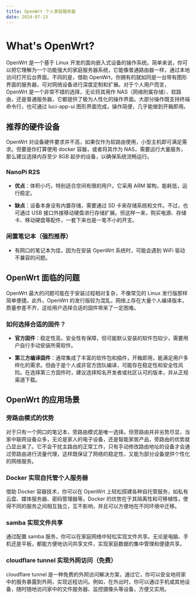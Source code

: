 ```yaml
---
title: OpenWrt 个人家庭服务器
date: 2024-07-13
---
```

# What's OpenWrt?

OpenWrt 是一个基于 Linux 开发的面向嵌入式设备的操作系统。简单来说，你可以把它理解为一个功能强大的家庭服务器系统，它能像普通路由器一样，通过本地访问打开后台界面。不同的是，借助 OpenWrt，你拥有的就如同是一台带有图形界面的服务器，可对网络设备进行深度定制和扩展。对于个人用户而言，OpenWrt 是一个非常不错的选择，无论将其用作 NAS（网络附属存储）、软路由，还是普通服务器，它都提供了极为人性化的操作界面。大部分操作既支持终端命令行，也可通过 luci-app-ui 图形界面完成，操作简便，几乎能做到开箱即用。

## 推荐的硬件设备

OpenWrt 对设备硬件要求并不高，如果仅作为软路由使用，小型主机即可满足需求。但要是你打算使用 docker 容器，或者将其作为 NAS，需要运行大量服务，那么建议选择内存至少 8GB 起步的设备，以确保系统流畅运行。

### NanoPi R2S

*   **优点**：体积小巧，特别适合空间有限的用户。它采用 ARM 架构，能耗低，运行稳定。

*   **缺点**：设备本身没有内置存储，需要通过 SD 卡来存储系统和文件。不过，也可通过 USB 接口外接移动硬盘进行存储扩展。但这样一来，购买电源、存储卡、移动硬盘等配件，一套下来也是一笔不小的开支。

### 闲置笔记本（强烈推荐）

*   有网口的笔记本为佳，因为在安装 OpenWrt 系统时，可能会遇到 WiFi 驱动不兼容的问题。

## OpenWrt 面临的问题

OpenWrt 最大的问题可能在于安装过程相对复杂，不像常见的 Linux 发行版那样简单便捷。此外，OpenWrt 的发行版较为混乱，网络上存在大量个人编译版本，质量参差不齐，这给用户选择合适的固件带来了一定困难。

### 如何选择合适的固件？

*   **官方固件**：稳定性高，安全性有保障，但可能默认安装的软件包较少，需要用户自行手动安装所需软件。

*   **第三方编译固件**：通常集成了丰富的软件包和插件，开箱即用，能满足用户多样化的需求。但由于是个人或非官方团队编译，可能存在稳定性和安全性风险。在选择第三方固件时，建议选择知名开发者或社区认可的版本，并从正规渠道下载。

## OpenWrt 的应用场景

### 旁路由模式的优势

对于只有一个网口的笔记本，旁路由模式是唯一选择。但旁路由并非劣势尽显，当家中联网设备众多，无论是家人的电子设备，还是智能家居产品，旁路由的优势就凸显出来了。它不会干扰主路由的正常工作，只有手动修改路由地址的设备才会通过旁路由进行流量代理，这样既保证了网络的稳定性，又能为部分设备提供个性化的网络服务。

### Docker 实现自托管个人服务器

借助 Docker 容器技术，你可以在 OpenWrt 上轻松搭建各种自托管服务，如私有云盘、媒体服务器、密码管理器等。Docker 的优势在于其隔离性和可移植性，使得不同的服务之间相互独立，互不影响，并且可以方便地在不同环境中迁移。

### samba 实现文件共享

通过配置 samba 服务，你可以在家庭网络中轻松实现文件共享。无论是电脑、手机还是平板，都能方便地访问共享文件，实现家庭数据的集中管理和便捷共享。

### cloudflare tunnel 实现外网访问（免费）

cloudflare tunnel 是一种免费的外网访问解决方案，通过它，你可以安全地将家中的服务暴露到外网，实现远程访问。例如，在外出时，你可以通过手机或其他设备，随时随地访问家中的文件服务器、监控摄像头等设备，方便又实用。
